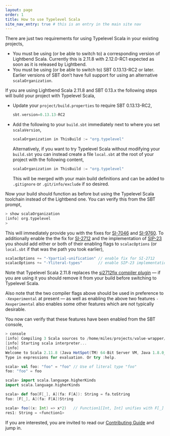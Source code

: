```yaml
---
layout: page
order: 1
title: How to use Typelevel Scala
site_nav_entry: true # this is an entry in the main site nav
---
```


There are just two requirements for using Typelevel Scala in your existing projects,

* You must be using (or be able to switch to) a corresponding version of Lightbend Scala. Currently this is 2.11.8 with 2.12.0-RC1 expected as soon as it is released by Lightbend.
* You must be using (or be able to switch to) SBT 0.13.13-RC2 or later. Earlier versions of SBT don’t have full support for using an alternative `scalaOrganization`.

If you are using Lightbend Scala 2.11.8 and SBT 0.13.x the following steps will build your project with Typelevel Scala,

* Update your `project/build.properties` to require SBT 0.13.13-RC2,

	```scala
	sbt.version=0.13.13-RC2
	```

* Add the following to your `build.sbt` immediately next to where you set `scalaVersion`,

	```scala
	scalaOrganization in ThisBuild := "org.typelevel"
	```

	Alternatively, if you want to try Typelevel Scala without modifying your `build.sbt` you can instead create a file `local.sbt` at the root of your project with the following content,

	```scala
	scalaOrganization in ThisBuild := "org.typelevel"
	```
	
	This will be merged with your main build definitions and can be added to `.gitignore` or `.git/info/exclude` if so desired.


Now your build should function as before but using the Typelevel Scala toolchain instead of the Lightbend one. You can verify this from the SBT prompt,

```scala
> show scalaOrganization
[info] org.typelevel
>
```

This will immediately provide you with the fixes for [SI-7046](https://issues.scala-lang.org/browse/SI-7046) and [SI-9760](https://issues.scala-lang.org/browse/SI-9760). To additionally enable the the fix for [SI-2712](https://issues.scala-lang.org/browse/SI-2712) and the implementation of [SIP-23](https://github.com/scala/scala/pull/5310) you should add either or both of their enabling flags to `scalacOptions` (or `local.sbt` if that was the path you took earlier),

```scala
scalacOptions += "-Ypartial-unification" // enable fix for SI-2712
scalacOptions += "-Yliteral-types"       // enable SIP-23 implementation
```

Note that Typelevel Scala 2.11.8 replaces the [si2712fix compiler plugin](https://github.com/milessabin/si2712fix-plugin) — if you are using it you should remove it from your build before switching to Typelevel Scala.

Also note that the two compiler flags above should be used in preference to `-Xexperimental` at present — as well as enabling the above two features `-Xexperimental` also enables some other features which are not typically desirable.

You now can verify that these features have been enabled from the SBT console,

```scala
> console
[info] Compiling 3 Scala sources to /home/miles/projects/value-wrapper/target/scala-2.11/classes...
[info] Starting scala interpreter...
[info] 
Welcome to Scala 2.11.8 (Java HotSpot(TM) 64-Bit Server VM, Java 1.8.0_102).
Type in expressions for evaluation. Or try :help.

scala> val foo: "foo" = "foo" // Use of literal type "foo"
foo: "foo" = foo

scala> import scala.language.higherKinds
import scala.language.higherKinds

scala> def foo[F[_], A](fa: F[A]): String = fa.toString
foo: [F[_], A](fa: F[A])String

scala> foo((x: Int) => x*2)   // Function1[Int, Int] unifies with F[_]
res1: String = <function1>
```

If you are interested, you are invited to read our [Contributing Guide](/contributing) and jump in.


